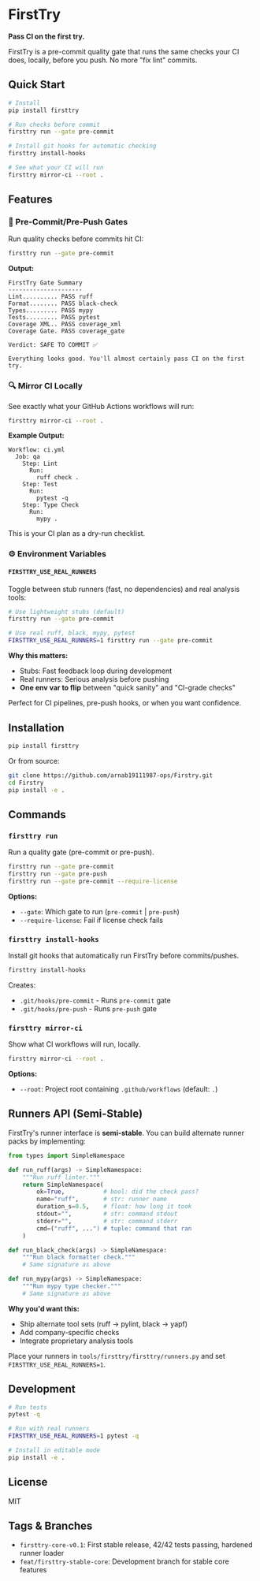 # FirstTry

**Pass CI on the first try.**

FirstTry is a pre-commit quality gate that runs the same checks your CI does, locally, before you push. No more "fix lint" commits.

<!-- ci-trigger: touch to run CI workflows -->

## Quick Start

```bash
# Install
pip install firsttry

# Run checks before commit
firsttry run --gate pre-commit

# Install git hooks for automatic checking
firsttry install-hooks

# See what your CI will run
firsttry mirror-ci --root .
```

## Features

### 🚀 Pre-Commit/Pre-Push Gates

Run quality checks before commits hit CI:

```bash
firsttry run --gate pre-commit
```

**Output:**
```
FirstTry Gate Summary
---------------------
Lint.......... PASS ruff
Format........ PASS black-check
Types......... PASS mypy
Tests......... PASS pytest
Coverage XML.. PASS coverage_xml
Coverage Gate. PASS coverage_gate

Verdict: SAFE TO COMMIT ✅

Everything looks good. You'll almost certainly pass CI on the first try.
```

### 🔍 Mirror CI Locally

See exactly what your GitHub Actions workflows will run:

```bash
firsttry mirror-ci --root .
```

**Example Output:**
```
Workflow: ci.yml
  Job: qa
    Step: Lint
      Run:
        ruff check .
    Step: Test
      Run:
        pytest -q
    Step: Type Check
      Run:
        mypy .
```

This is your CI plan as a dry-run checklist.

### ⚙️ Environment Variables

#### `FIRSTTRY_USE_REAL_RUNNERS`

Toggle between stub runners (fast, no dependencies) and real analysis tools:

```bash
# Use lightweight stubs (default)
firsttry run --gate pre-commit

# Use real ruff, black, mypy, pytest
FIRSTTRY_USE_REAL_RUNNERS=1 firsttry run --gate pre-commit
```

**Why this matters:**
- Stubs: Fast feedback loop during development
- Real runners: Serious analysis before pushing
- **One env var to flip** between "quick sanity" and "CI-grade checks"

Perfect for CI pipelines, pre-push hooks, or when you want confidence.

## Installation

```bash
pip install firsttry
```

Or from source:

```bash
git clone https://github.com/arnab19111987-ops/Firstry.git
cd Firstry
pip install -e .
```

## Commands

### `firsttry run`

Run a quality gate (pre-commit or pre-push).

```bash
firsttry run --gate pre-commit
firsttry run --gate pre-push
firsttry run --gate pre-commit --require-license
```

**Options:**
- `--gate`: Which gate to run (`pre-commit` | `pre-push`)
- `--require-license`: Fail if license check fails

### `firsttry install-hooks`

Install git hooks that automatically run FirstTry before commits/pushes.

```bash
firsttry install-hooks
```

Creates:
- `.git/hooks/pre-commit` - Runs `pre-commit` gate
- `.git/hooks/pre-push` - Runs `pre-push` gate

### `firsttry mirror-ci`

Show what CI workflows will run, locally.

```bash
firsttry mirror-ci --root .
```

**Options:**
- `--root`: Project root containing `.github/workflows` (default: `.`)

## Runners API (Semi-Stable)

FirstTry's runner interface is **semi-stable**. You can build alternate runner packs by implementing:

```python
from types import SimpleNamespace

def run_ruff(args) -> SimpleNamespace:
    """Run ruff linter."""
    return SimpleNamespace(
        ok=True,           # bool: did the check pass?
        name="ruff",       # str: runner name
        duration_s=0.5,    # float: how long it took
        stdout="",         # str: command stdout
        stderr="",         # str: command stderr
        cmd=("ruff", ...") # tuple: command that ran
    )

def run_black_check(args) -> SimpleNamespace:
    """Run black formatter check."""
    # Same signature as above

def run_mypy(args) -> SimpleNamespace:
    """Run mypy type checker."""
    # Same signature as above
```

**Why you'd want this:**
- Ship alternate tool sets (ruff → pylint, black → yapf)
- Add company-specific checks
- Integrate proprietary analysis tools

Place your runners in `tools/firsttry/firsttry/runners.py` and set `FIRSTTRY_USE_REAL_RUNNERS=1`.

## Development

```bash
# Run tests
pytest -q

# Run with real runners
FIRSTTRY_USE_REAL_RUNNERS=1 pytest -q

# Install in editable mode
pip install -e .
```

## License

MIT

## Tags & Branches

- `firsttry-core-v0.1`: First stable release, 42/42 tests passing, hardened runner loader
- `feat/firsttry-stable-core`: Development branch for stable core features
